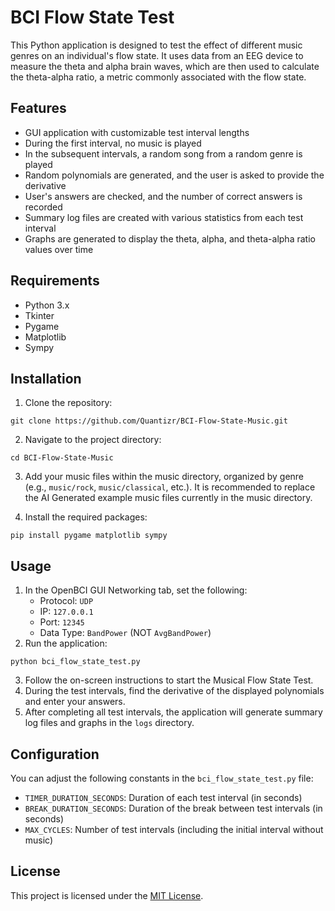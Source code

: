 # BCI Flow State Test

This Python application is designed to test the effect of different music genres on an individual's flow state. It uses data from an EEG device to measure the theta and alpha brain waves, which are then used to calculate the theta-alpha ratio, a metric commonly associated with the flow state.

## Features

- GUI application with customizable test interval lengths
- During the first interval, no music is played
- In the subsequent intervals, a random song from a random genre is played
- Random polynomials are generated, and the user is asked to provide the derivative
- User's answers are checked, and the number of correct answers is recorded
- Summary log files are created with various statistics from each test interval
- Graphs are generated to display the theta, alpha, and theta-alpha ratio values over time

## Requirements

- Python 3.x
- Tkinter
- Pygame
- Matplotlib
- Sympy

## Installation

1. Clone the repository:

```
git clone https://github.com/Quantizr/BCI-Flow-State-Music.git
```

2. Navigate to the project directory:

```
cd BCI-Flow-State-Music
```

3. Add your music files within the music directory, organized by genre (e.g., `music/rock`, `music/classical`, etc.). It is recommended to replace the AI Generated example music files currently in the music directory.

4. Install the required packages:

```
pip install pygame matplotlib sympy
```

## Usage

1. In the OpenBCI GUI Networking tab, set the following:
    - Protocol: `UDP`
    - IP: `127.0.0.1`
    - Port: `12345`
    - Data Type: `BandPower` (NOT `AvgBandPower`)
2. Run the application:

```
python bci_flow_state_test.py
```

3. Follow the on-screen instructions to start the Musical Flow State Test.
4. During the test intervals, find the derivative of the displayed polynomials and enter your answers.
5. After completing all test intervals, the application will generate summary log files and graphs in the `logs` directory.

## Configuration

You can adjust the following constants in the `bci_flow_state_test.py` file:

- `TIMER_DURATION_SECONDS`: Duration of each test interval (in seconds)
- `BREAK_DURATION_SECONDS`: Duration of the break between test intervals (in seconds)
- `MAX_CYCLES`: Number of test intervals (including the initial interval without music)

## License

This project is licensed under the [MIT License](LICENSE).